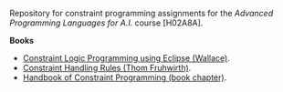 Repository for constraint programming assignments for the *Advanced Programming Languages for A.I.* course [H02A8A].

**Books**

- [Constraint Logic Programming using Eclipse (Wallace)](/book/Constraint%20Logic%20Programming%20using%20Eclipse%20(Wallace)).
- [Constraint Handling Rules (Thom Fruhwirth)](/book/Constraint%20Handling%20Rules%20(Thom%20Fruhwirth)).
- [Handbook of Constraint Programming (book chapter)](/book/Handbook%20of%20Constraint%20Programming).
